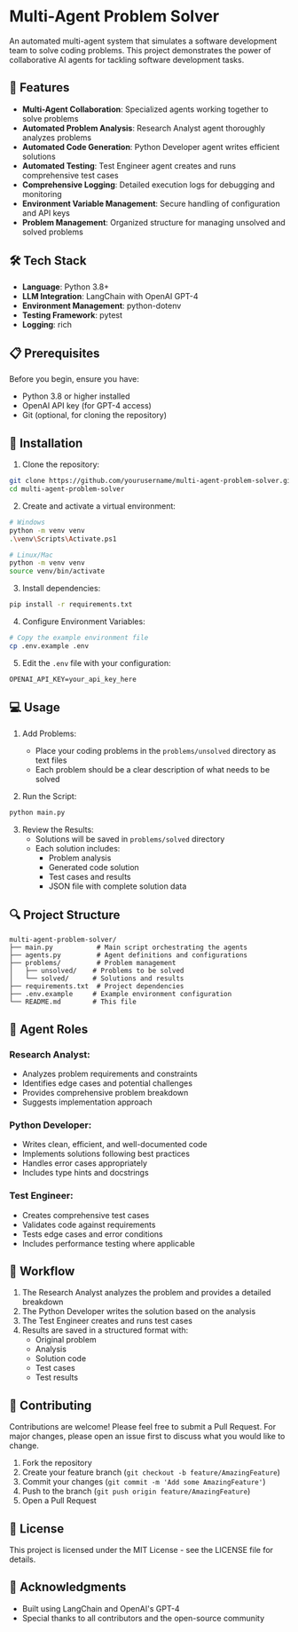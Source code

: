 # Multi-Agent Problem Solver

An automated multi-agent system that simulates a software development team to solve coding problems. This project demonstrates the power of collaborative AI agents for tackling software development tasks.

## 🌟 Features

- **Multi-Agent Collaboration**: Specialized agents working together to solve problems
- **Automated Problem Analysis**: Research Analyst agent thoroughly analyzes problems
- **Automated Code Generation**: Python Developer agent writes efficient solutions
- **Automated Testing**: Test Engineer agent creates and runs comprehensive test cases
- **Comprehensive Logging**: Detailed execution logs for debugging and monitoring
- **Environment Variable Management**: Secure handling of configuration and API keys
- **Problem Management**: Organized structure for managing unsolved and solved problems

## 🛠️ Tech Stack

- **Language**: Python 3.8+
- **LLM Integration**: LangChain with OpenAI GPT-4
- **Environment Management**: python-dotenv
- **Testing Framework**: pytest
- **Logging**: rich

## 📋 Prerequisites

Before you begin, ensure you have:

- Python 3.8 or higher installed
- OpenAI API key (for GPT-4 access)
- Git (optional, for cloning the repository)

## 🚀 Installation

1. Clone the repository:
```bash
git clone https://github.com/yourusername/multi-agent-problem-solver.git
cd multi-agent-problem-solver
```

2. Create and activate a virtual environment:
```bash
# Windows
python -m venv venv
.\venv\Scripts\Activate.ps1

# Linux/Mac
python -m venv venv
source venv/bin/activate
```

3. Install dependencies:
```bash
pip install -r requirements.txt
```

4. Configure Environment Variables:
```bash
# Copy the example environment file
cp .env.example .env
```

5. Edit the `.env` file with your configuration:
```
OPENAI_API_KEY=your_api_key_here
```

## 💻 Usage

1. Add Problems:
   - Place your coding problems in the `problems/unsolved` directory as text files
   - Each problem should be a clear description of what needs to be solved

2. Run the Script:
```bash
python main.py
```

3. Review the Results:
   - Solutions will be saved in `problems/solved` directory
   - Each solution includes:
     - Problem analysis
     - Generated code solution
     - Test cases and results
     - JSON file with complete solution data

## 🔍 Project Structure

```
multi-agent-problem-solver/
├── main.py           # Main script orchestrating the agents
├── agents.py         # Agent definitions and configurations
├── problems/         # Problem management
│   ├── unsolved/    # Problems to be solved
│   └── solved/      # Solutions and results
├── requirements.txt  # Project dependencies
├── .env.example     # Example environment configuration
└── README.md        # This file
```

## 🤖 Agent Roles

### Research Analyst:
- Analyzes problem requirements and constraints
- Identifies edge cases and potential challenges
- Provides comprehensive problem breakdown
- Suggests implementation approach

### Python Developer:
- Writes clean, efficient, and well-documented code
- Implements solutions following best practices
- Handles error cases appropriately
- Includes type hints and docstrings

### Test Engineer:
- Creates comprehensive test cases
- Validates code against requirements
- Tests edge cases and error conditions
- Includes performance testing where applicable

## 🔄 Workflow

1. The Research Analyst analyzes the problem and provides a detailed breakdown
2. The Python Developer writes the solution based on the analysis
3. The Test Engineer creates and runs test cases
4. Results are saved in a structured format with:
   - Original problem
   - Analysis
   - Solution code
   - Test cases
   - Test results

## 🤝 Contributing

Contributions are welcome! Please feel free to submit a Pull Request. For major changes, please open an issue first to discuss what you would like to change.

1. Fork the repository
2. Create your feature branch (`git checkout -b feature/AmazingFeature`)
3. Commit your changes (`git commit -m 'Add some AmazingFeature'`)
4. Push to the branch (`git push origin feature/AmazingFeature`)
5. Open a Pull Request

## 📄 License

This project is licensed under the MIT License - see the LICENSE file for details.

## 🙏 Acknowledgments

- Built using LangChain and OpenAI's GPT-4
- Special thanks to all contributors and the open-source community

